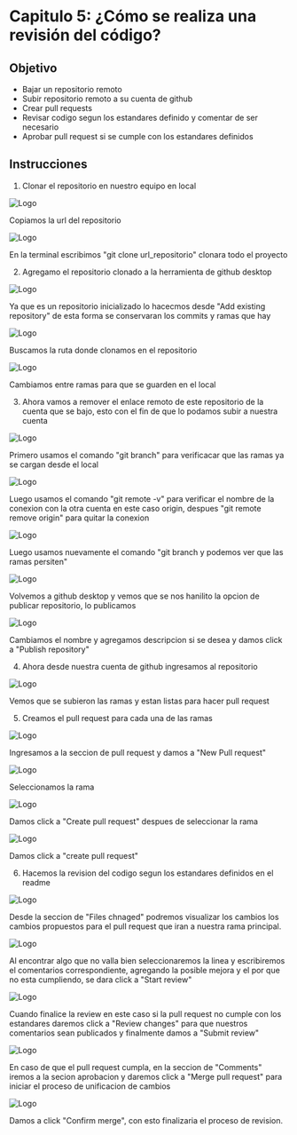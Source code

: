 
# Capitulo 5: ¿Cómo se realiza una revisión del código?

## Objetivo

* Bajar un repositorio remoto
* Subir repositorio remoto a su cuenta de github
* Crear pull requests
* Revisar codigo segun los estandares definido y comentar de ser necesario
* Aprobar pull request si se cumple con los estandares definidos


## Instrucciones

1. Clonar el repositorio en nuestro equipo en local

![Logo](../images/cap5/21.png)

Copiamos la url del repositorio

![Logo](../images/cap5/1.png)

En la terminal escribimos "git clone url_repositorio" clonara todo el proyecto

2. Agregamo el repositorio clonado a la herramienta de github desktop

![Logo](../images/cap5/2.png)

Ya que es un repositorio inicializado lo hacecmos desde "Add existing repository" de esta forma se conservaran los commits y ramas que hay

![Logo](../images/cap5/3.png)

Buscamos la ruta donde clonamos en el repositorio

![Logo](../images/cap5/4.png)

Cambiamos entre ramas para que se guarden en el local

3. Ahora vamos a remover el enlace remoto de este repositorio de la cuenta que se bajo, esto con el fin de que lo podamos subir a nuestra cuenta

![Logo](../images/cap5/5.png)

Primero usamos el comando "git branch" para verificacar que las ramas ya se cargan desde el local

![Logo](../images/cap5/6.png)

Luego usamos el comando "git remote -v" para verificar el nombre de la conexion con la otra cuenta en este caso origin, despues "git remote remove origin" para quitar la conexion

![Logo](../images/cap5/7.png)

Luego usamos nuevamente el comando "git branch y podemos ver que las ramas persiten"

![Logo](../images/cap5/8.png)

Volvemos a github desktop y vemos que se nos hanilito la opcion de publicar repositorio, lo publicamos

![Logo](../images/cap5/9.png)

Cambiamos el nombre y agregamos descripcion si se desea y damos click a "Publish repository"

4.  Ahora desde nuestra cuenta de github ingresamos al repositorio

![Logo](../images/cap5/10.png)

Vemos que se subieron las ramas y estan listas para hacer pull request

5.  Creamos el pull request para cada una de las ramas

![Logo](../images/cap5/11.png)

Ingresamos a la seccion de pull request y damos a "New Pull request"

![Logo](../images/cap5/12.png)

Seleccionamos la rama

![Logo](../images/cap5/13.png)

Damos click a "Create pull request" despues de seleccionar la rama

![Logo](../images/cap5/14.png)

Damos click a "create pull request"


6. Hacemos la revision del codigo segun los estandares definidos en el readme

![Logo](../images/cap5/15.png)

Desde la seccion de "Files chnaged" podremos visualizar los cambios los cambios propuestos para el pull request que iran a nuestra rama principal.

![Logo](../images/cap5/16.png)

Al encontrar algo que no valla bien seleccionaremos la linea y escribiremos el comentarios correspondiente, agregando la posible mejora y el por que no esta cumpliendo, se dara click a "Start review"

![Logo](../images/cap5/17.png)

Cuando finalice la review en este caso si la pull request no cumple con los estandares daremos click a "Review changes" para que nuestros comentarios sean publicados y finalmente damos a "Submit review"

![Logo](../images/cap5/18.png)

En caso de que el pull request cumpla, en la seccion de "Comments" iremos a la secion aprobacion y daremos click a "Merge pull request" para iniciar el proceso de unificacion de cambios

![Logo](../images/cap5/19.png)

Damos a click "Confirm merge", con esto finalizaria el proceso de revision.



